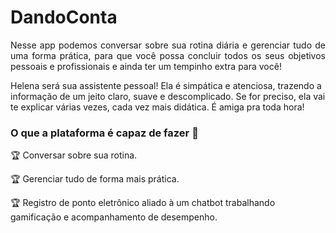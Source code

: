 # DandoConta

<p align="justify"> Nesse app podemos conversar sobre sua rotina diária e gerenciar tudo de uma forma prática, para que você possa concluir todos os seus objetivos pessoais e profissionais  e ainda ter um tempinho extra para você! </p>
 
<p>Helena será sua assistente pessoal! Ela é simpática e atenciosa, trazendo a informação de um jeito claro, suave e descomplicado. Se for preciso, ela vai te explicar várias vezes, cada vez mais didática. É amiga pra toda hora! <p>
 
### O que a plataforma é capaz de fazer :checkered_flag:
 
:trophy: Conversar sobre sua rotina.
 
:trophy: Gerenciar tudo de forma mais prática.
 
:trophy: Registro de ponto eletrônico aliado à um chatbot trabalhando gamificação e acompanhamento de desempenho.
